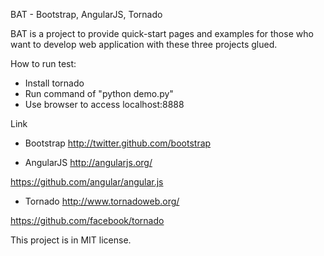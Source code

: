 BAT - Bootstrap, AngularJS, Tornado

BAT is a project to provide quick-start pages and examples for those who want to develop web application with these three projects glued.

How to run test:

* Install tornado 
* Run command of "python demo.py"
* Use browser to access localhost:8888 

Link
* Bootstrap 
http://twitter.github.com/bootstrap

* AngularJS 
http://angularjs.org/

https://github.com/angular/angular.js

* Tornado
http://www.tornadoweb.org/

https://github.com/facebook/tornado

This project is in MIT license.
